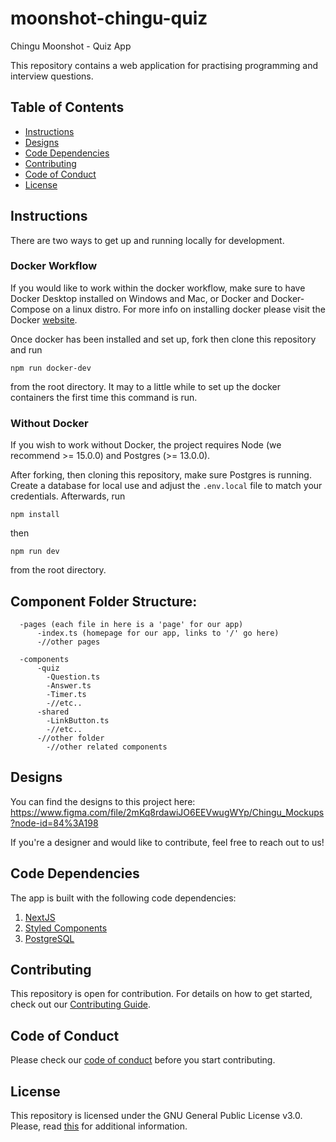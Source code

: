 # moonshot-chingu-quiz

Chingu Moonshot - Quiz App

This repository contains a web application for practising programming and interview questions.

## Table of Contents

- [Instructions](#instructions)
- [Designs](#designs)
- [Code Dependencies](#code-dependencies)
- [Contributing](#contributing)
- [Code of Conduct](#code-of-conduct)
- [License](#license)

## Instructions

There are two ways to get up and running locally for development.  

### Docker Workflow

If you would like to work within the docker workflow, make sure to have Docker Desktop installed on Windows and Mac, or Docker and Docker-Compose on a linux distro. For more info on installing docker please visit the Docker [website](https://www.docker.com/products/docker-desktop).

Once docker has been installed and set up, fork then clone this repository and run

`npm run docker-dev`

from the root directory.  It may to a little while to set up the docker containers the first time this command is run.

### Without Docker 

If you wish to work without Docker, the project requires Node (we recommend >= 15.0.0) and Postgres (>= 13.0.0).

After forking, then cloning this repository, make sure Postgres is running.  Create a database for local use and adjust the `.env.local` file to match your credentials.  Afterwards, run 

`npm install`

then

`npm run dev`

from the root directory.

## Component Folder Structure:

```
  -pages (each file in here is a 'page' for our app)
      -index.ts (homepage for our app, links to '/' go here)
      -//other pages

  -components
      -quiz
        -Question.ts
        -Answer.ts
        -Timer.ts
        -//etc..
      -shared
        -LinkButton.ts
        -//etc..
      -//other folder
        -//other related components
```

## Designs

You can find the designs to this project here: https://www.figma.com/file/2mKq8rdawiJO6EEVwugWYp/Chingu_Mockups?node-id=84%3A198

If you're a designer and would like to contribute, feel free to reach out to us!

## Code Dependencies

The app is built with the following code dependencies:

1. [NextJS](https://github.com/vercel/next.js)
2. [Styled Components](https://github.com/styled-components/styled-components)
3. [PostgreSQL](https://github.com/postgres/postgres)

## Contributing

This repository is open for contribution. For details on how to get started, check out our [Contributing Guide](/CONTRIBUTING.md).

## Code of Conduct

Please check our [code of conduct](/CODE_OF_CONDUCT.md) before you start contributing.

## License

This repository is licensed under the GNU General Public License v3.0.
Please, read [this](/LICENSE.md) for additional information.

